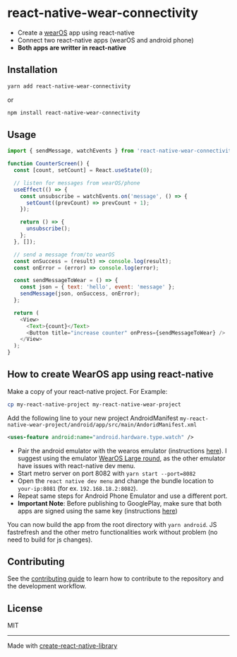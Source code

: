 # react-native-wear-connectivity

- Create a [wearOS][1] app using react-native
- Connect two react-native apps (wearOS and android phone)
- **Both apps are writter in react-native**

[1]: https://wearos.google.com

## Installation

```sh
yarn add react-native-wear-connectivity
```

or

```sh
npm install react-native-wear-connectivity
```

## Usage

```js
import { sendMessage, watchEvents } from 'react-native-wear-connectivity';

function CounterScreen() {
  const [count, setCount] = React.useState(0);

  // listen for messages from wearOS/phone
  useEffect(() => {
    const unsubscribe = watchEvents.on('message', () => {
      setCount((prevCount) => prevCount + 1);
    });

    return () => {
      unsubscribe();
    };
  }, []);

  // send a message from/to wearOS
  const onSuccess = (result) => console.log(result);
  const onError = (error) => console.log(error);

  const sendMessageToWear = () => {
    const json = { text: 'hello', event: 'message' };
    sendMessage(json, onSuccess, onError);
  };

  return (
    <View>
      <Text>{count}</Text>
      <Button title="increase counter" onPress={sendMessageToWear} />
    </View>
  );
}
```

## How to create WearOS app using react-native

Make a copy of your react-native project. For Example:

```bash
cp my-react-native-project my-react-native-wear-project
```

Add the following line to your new project AndroidManifest `my-react-native-wear-project/android/app/src/main/AndoridManifest.xml`

```xml
<uses-feature android:name="android.hardware.type.watch" />
```

- Pair the android emulator with the wearos emulator (instructions [here][21]). I suggest using the emulator [WearOS Large round][22], as the other emulator have issues with react-native dev menu.
- Start metro server on port 8082 with `yarn start --port=8082`
- Open the `react native dev menu` and change the bundle location to `your-ip:8081` (for ex. `192.168.18.2:8082`).
- Repeat same steps for Android Phone Emulator and use a different port.
- **Important Note**: Before publishing to GooglePlay, make sure that both apps are signed using the same key (instructions [here][20])

You can now build the app from the root directory with `yarn android`. JS fastrefresh and the other metro functionalities work without problem (no need to build for js changes).

[20]: https://reactnative.dev/docs/next/signed-apk-android
[21]: https://developer.android.com/training/wearables/get-started/connect-phone
[22]: https://gist.github.com/assets/24992535/f6cb9f84-dc50-492b-963d-6d9e9396f451 'wear os large round'

## Contributing

See the [contributing guide](CONTRIBUTING.md) to learn how to contribute to the repository and the development workflow.

## License

MIT

---

Made with [create-react-native-library](https://github.com/callstack/react-native-builder-bob)
